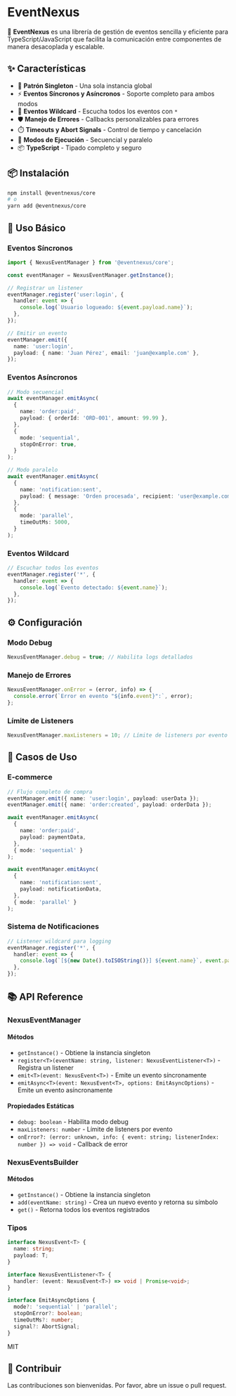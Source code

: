 # EventNexus

🚀 **EventNexus** es una librería de gestión de eventos sencilla y eficiente para TypeScript/JavaScript que facilita la comunicación entre componentes de manera desacoplada y escalable.

## ✨ Características

- 🎯 **Patrón Singleton** - Una sola instancia global
- ⚡ **Eventos Síncronos y Asíncronos** - Soporte completo para ambos modos
- 🌟 **Eventos Wildcard** - Escucha todos los eventos con `*`
- 🛡️ **Manejo de Errores** - Callbacks personalizables para errores
- ⏱️ **Timeouts y Abort Signals** - Control de tiempo y cancelación
- 🔧 **Modos de Ejecución** - Secuencial y paralelo
- 📦 **TypeScript** - Tipado completo y seguro

## 📦 Instalación

```bash
npm install @eventnexus/core
# o
yarn add @eventnexus/core
```

## 🚀 Uso Básico

### Eventos Síncronos

```typescript
import { NexusEventManager } from '@eventnexus/core';

const eventManager = NexusEventManager.getInstance();

// Registrar un listener
eventManager.register('user:login', {
  handler: event => {
    console.log(`Usuario logueado: ${event.payload.name}`);
  },
});

// Emitir un evento
eventManager.emit({
  name: 'user:login',
  payload: { name: 'Juan Pérez', email: 'juan@example.com' },
});
```

### Eventos Asíncronos

```typescript
// Modo secuencial
await eventManager.emitAsync(
  {
    name: 'order:paid',
    payload: { orderId: 'ORD-001', amount: 99.99 },
  },
  {
    mode: 'sequential',
    stopOnError: true,
  }
);

// Modo paralelo
await eventManager.emitAsync(
  {
    name: 'notification:sent',
    payload: { message: 'Orden procesada', recipient: 'user@example.com' },
  },
  {
    mode: 'parallel',
    timeOutMs: 5000,
  }
);
```

### Eventos Wildcard

```typescript
// Escuchar todos los eventos
eventManager.register('*', {
  handler: event => {
    console.log(`Evento detectado: ${event.name}`);
  },
});
```

## ⚙️ Configuración

### Modo Debug

```typescript
NexusEventManager.debug = true; // Habilita logs detallados
```

### Manejo de Errores

```typescript
NexusEventManager.onError = (error, info) => {
  console.error(`Error en evento "${info.event}":`, error);
};
```

### Límite de Listeners

```typescript
NexusEventManager.maxListeners = 10; // Límite de listeners por evento
```

## 🎯 Casos de Uso

### E-commerce

```typescript
// Flujo completo de compra
eventManager.emit({ name: 'user:login', payload: userData });
eventManager.emit({ name: 'order:created', payload: orderData });

await eventManager.emitAsync(
  {
    name: 'order:paid',
    payload: paymentData,
  },
  { mode: 'sequential' }
);

await eventManager.emitAsync(
  {
    name: 'notification:sent',
    payload: notificationData,
  },
  { mode: 'parallel' }
);
```

### Sistema de Notificaciones

```typescript
// Listener wildcard para logging
eventManager.register('*', {
  handler: event => {
    console.log(`[${new Date().toISOString()}] ${event.name}`, event.payload);
  },
});
```

## 📚 API Reference

### NexusEventManager

#### Métodos

- `getInstance()` - Obtiene la instancia singleton
- `register<T>(eventName: string, listener: NexusEventListener<T>)` - Registra un listener
- `emit<T>(event: NexusEvent<T>)` - Emite un evento síncronamente
- `emitAsync<T>(event: NexusEvent<T>, options: EmitAsyncOptions)` - Emite un evento asíncronamente

#### Propiedades Estáticas

- `debug: boolean` - Habilita modo debug
- `maxListeners: number` - Límite de listeners por evento
- `onError?: (error: unknown, info: { event: string; listenerIndex: number }) => void` - Callback de error

### NexusEventsBuilder

#### Métodos

- `getInstance()` - Obtiene la instancia singleton
- `add(eventName: string)` - Crea un nuevo evento y retorna su símbolo
- `get()` - Retorna todos los eventos registrados

### Tipos

```typescript
interface NexusEvent<T> {
  name: string;
  payload: T;
}

interface NexusEventListener<T> {
  handler: (event: NexusEvent<T>) => void | Promise<void>;
}

interface EmitAsyncOptions {
  mode?: 'sequential' | 'parallel';
  stopOnError?: boolean;
  timeOutMs?: number;
  signal?: AbortSignal;
}
```

MIT

## 🤝 Contribuir

Las contribuciones son bienvenidas. Por favor, abre un issue o pull request.
